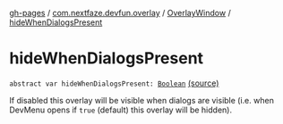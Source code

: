 [gh-pages](../../index.md) / [com.nextfaze.devfun.overlay](../index.md) / [OverlayWindow](index.md) / [hideWhenDialogsPresent](./hide-when-dialogs-present.md)

# hideWhenDialogsPresent

`abstract var hideWhenDialogsPresent: `[`Boolean`](https://kotlinlang.org/api/latest/jvm/stdlib/kotlin/-boolean/index.html) [(source)](https://github.com/NextFaze/dev-fun/tree/master/devfun/src/main/java/com/nextfaze/devfun/overlay/OverlayWindow.kt#L86)

If disabled this overlay will be visible when dialogs are visible (i.e. when DevMenu opens if `true` (default) this overlay will be hidden).

